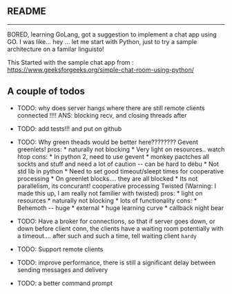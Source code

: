 ## README
-------------
BORED, learning GoLang, got a suggestion to implement a chat app using GO. I was like... hey ... let 
me start with Python, just to try a sample architecture on a familar linguisto!

This Started with the sample chat app from : https://www.geeksforgeeks.org/simple-chat-room-using-python/

A couple of todos
-------------------
* TODO: why does server hangs where there are still remote clients connected !!!! ANS: blocking recv, and closing threads after
* TODO: add tests!!! and put on github
* TODO: Why green theads would be better here????????
    Gevent greenlets!
    pros:
        * naturally not blocking
        * Very light on resources.. watch htop
    cons:
        * In python 2, need to use gevent
            * monkey pactches all sockts and stuff and need a lot of caution -- can be hard to debu
            * Not std lib in python
            * Need to set good timeout/sleept times for cooperative processing
            * On greenlet blocks.... they are all blocked
            * Its not parallelism, its concurant! cooperative processing
    Twisted (Warning: I made this up, I am really not familier with twisted)
    pros:
        * light on resources
        * naturally not blocking
        * lots of functionality
    cons:
        * Behemoth -- huge
        * external
        * huge learning curve
        * callback night bear

* TODO: Have a broker for connections, so that if server goes down, or down before client conn, the clients have a waiting room
      potentially with a timeout.... after such and such a time, tell waiting client `hardy`
* TODO: Support remote clients
* TODO: improve performance, there is still a significant delay between sending messages and delivery
* TODO: a better command prompt
